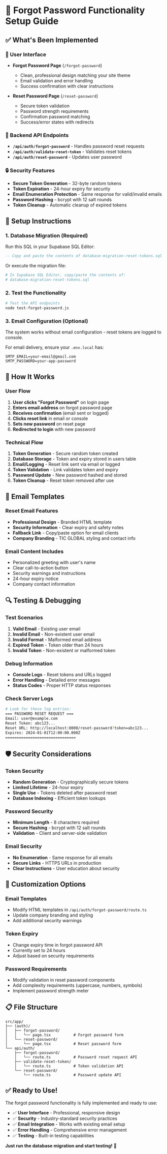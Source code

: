 # 🔐 Forgot Password Functionality Setup Guide

## ✅ What's Been Implemented

### 📱 User Interface
- **Forgot Password Page** (`/forgot-password`)
  - Clean, professional design matching your site theme
  - Email validation and error handling
  - Success confirmation with clear instructions

- **Reset Password Page** (`/reset-password`)
  - Secure token validation
  - Password strength requirements
  - Confirmation password matching
  - Success/error states with redirects

### 🔧 Backend API Endpoints
- **`/api/auth/forgot-password`** - Handles password reset requests
- **`/api/auth/validate-reset-token`** - Validates reset tokens
- **`/api/auth/reset-password`** - Updates user password

### 🔒 Security Features
- **Secure Token Generation** - 32-byte random tokens
- **Token Expiration** - 24-hour expiry for security
- **Email Enumeration Protection** - Same response for valid/invalid emails
- **Password Hashing** - bcrypt with 12 salt rounds
- **Token Cleanup** - Automatic cleanup of expired tokens

## 🚀 Setup Instructions

### 1. Database Migration (Required)
Run this SQL in your Supabase SQL Editor:

```sql
-- Copy and paste the contents of database-migration-reset-tokens.sql
```

Or execute the migration file:
```bash
# In Supabase SQL Editor, copy/paste the contents of:
# database-migration-reset-tokens.sql
```

### 2. Test the Functionality
```bash
# Test the API endpoints
node test-forgot-password.js
```

### 3. Email Configuration (Optional)
The system works without email configuration - reset tokens are logged to console.

For email delivery, ensure your `.env.local` has:
```env
SMTP_EMAIL=your-email@gmail.com
SMTP_PASSWORD=your-app-password
```

## 🎯 How It Works

### User Flow
1. **User clicks "Forgot Password"** on login page
2. **Enters email address** on forgot password page
3. **Receives confirmation** (email sent or logged)
4. **Clicks reset link** in email or console
5. **Sets new password** on reset page
6. **Redirected to login** with new password

### Technical Flow
1. **Token Generation** - Secure random token created
2. **Database Storage** - Token and expiry stored in users table
3. **Email/Logging** - Reset link sent via email or logged
4. **Token Validation** - Link validates token and expiry
5. **Password Update** - New password hashed and stored
6. **Token Cleanup** - Reset token removed after use

## 📧 Email Templates

### Reset Email Features
- **Professional Design** - Branded HTML template
- **Security Information** - Clear expiry and safety notes
- **Fallback Link** - Copy/paste option for email clients
- **Company Branding** - TIC GLOBAL styling and contact info

### Email Content Includes
- Personalized greeting with user's name
- Clear call-to-action button
- Security warnings and instructions
- 24-hour expiry notice
- Company contact information

## 🔍 Testing & Debugging

### Test Scenarios
1. **Valid Email** - Existing user email
2. **Invalid Email** - Non-existent user email
3. **Invalid Format** - Malformed email address
4. **Expired Token** - Token older than 24 hours
5. **Invalid Token** - Non-existent or malformed token

### Debug Information
- **Console Logs** - Reset tokens and URLs logged
- **Error Handling** - Detailed error messages
- **Status Codes** - Proper HTTP status responses

### Check Server Logs
```bash
# Look for these log entries:
=== PASSWORD RESET REQUEST ===
Email: user@example.com
Reset Token: abc123...
Reset URL: http://localhost:8000/reset-password?token=abc123...
Expires: 2024-01-01T12:00:00.000Z
===============================
```

## 🛡️ Security Considerations

### Token Security
- **Random Generation** - Cryptographically secure tokens
- **Limited Lifetime** - 24-hour expiry
- **Single Use** - Tokens deleted after password reset
- **Database Indexing** - Efficient token lookups

### Password Security
- **Minimum Length** - 8 characters required
- **Secure Hashing** - bcrypt with 12 salt rounds
- **Validation** - Client and server-side validation

### Email Security
- **No Enumeration** - Same response for all emails
- **Secure Links** - HTTPS URLs in production
- **Clear Instructions** - User education about security

## 🔧 Customization Options

### Email Templates
- Modify HTML templates in `/api/auth/forgot-password/route.ts`
- Update company branding and styling
- Add additional security warnings

### Token Expiry
- Change expiry time in forgot password API
- Currently set to 24 hours
- Adjust based on security requirements

### Password Requirements
- Modify validation in reset password components
- Add complexity requirements (uppercase, numbers, symbols)
- Implement password strength meter

## 📋 File Structure

```
src/app/
├── (auth)/
│   ├── forgot-password/
│   │   └── page.tsx          # Forgot password form
│   └── reset-password/
│       └── page.tsx          # Reset password form
└── api/auth/
    ├── forgot-password/
    │   └── route.ts          # Password reset request API
    ├── validate-reset-token/
    │   └── route.ts          # Token validation API
    └── reset-password/
        └── route.ts          # Password update API
```

## ✅ Ready to Use!

The forgot password functionality is fully implemented and ready to use:

- ✅ **User Interface** - Professional, responsive design
- ✅ **Security** - Industry-standard security practices
- ✅ **Email Integration** - Works with existing email setup
- ✅ **Error Handling** - Comprehensive error management
- ✅ **Testing** - Built-in testing capabilities

**Just run the database migration and start testing!** 🎉

